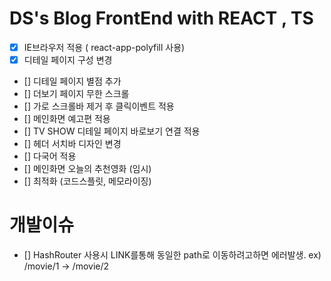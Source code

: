 # DS's Blog FrontEnd with REACT , TS

- [x] IE브라우저 적용 ( react-app-polyfill 사용)
- [x] 디테일 페이지 구성 변경
- [] 디테일 페이지 별점 추가
- [] 더보기 페이지 무한 스크롤
- [] 가로 스크롤바 제거 후 클릭이벤트 적용
- [] 메인화면 예고편 적용
- [] TV SHOW 디테일 페이지 바로보기 연결 적용
- [] 헤더 서치바 디자인 변경
- [] 다국어 적용
- [] 메인화면 오늘의 추천영화 (임시)
- [] 최적화 (코드스플릿, 메모라이징)

# 개발이슈

- [] HashRouter 사용시 LINK를통해 동일한 path로 이동하려고하면 에러발생. ex) /movie/1 -> /movie/2
